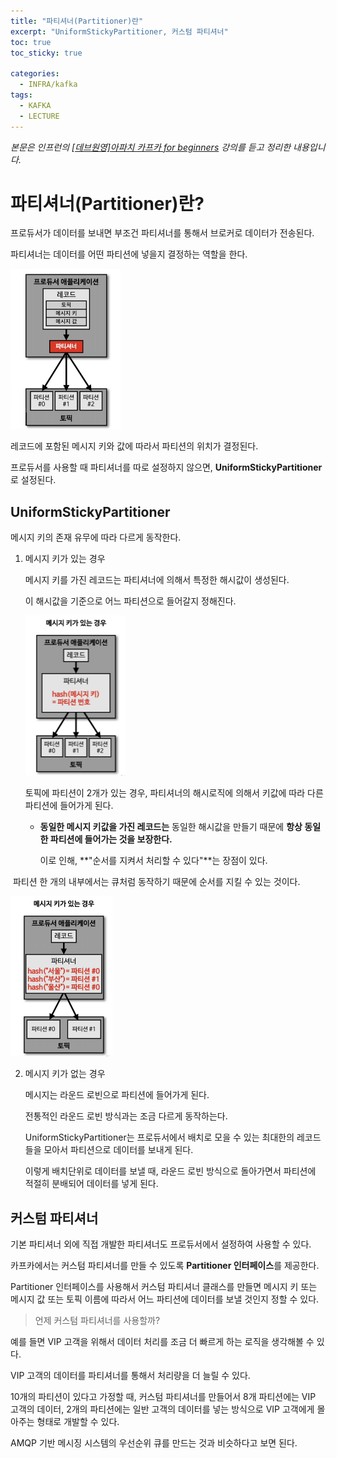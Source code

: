```yaml
---
title: "파티셔너(Partitioner)란"
excerpt: "UniformStickyPartitioner, 커스텀 파티셔너"
toc: true
toc_sticky: true

categories:
  - INFRA/kafka
tags:
  - KAFKA
  - LECTURE
---
```


*본문은 인프런의 [[데브원영]아파치 카프카 for beginners](https://www.inflearn.com/course/%EC%95%84%ED%8C%8C%EC%B9%98-%EC%B9%B4%ED%94%84%EC%B9%B4-%EC%9E%85%EB%AC%B8/lecture/67226?tab=note) 강의를 듣고 정리한 내용입니다.*




# 파티셔너(Partitioner)란?

프로듀서가 데이터를 보내면 부조건 파티셔너를 통해서 브로커로 데이터가 전송된다.

파티셔너는 데이터를 어떤 파티션에 넣을지 결정하는 역할을 한다.

<img src="/assets/images/infra/kafka/image-20210402212810631.png" alt="image-20210402212810631" style="zoom: 25%;" />



레코드에 포함된 메시지 키와 값에 따라서 파티션의 위치가 결정된다.

프로듀서를 사용할 때 파티셔너를 따로 설정하지 않으면, **UniformStickyPartitioner** 로 설정된다.

## UniformStickyPartitioner

메시지 키의 존재 유무에 따라 다르게 동작한다.

1. 메시지 키가 있는 경우

   메시지 키를 가진 레코드는 파티셔너에 의해서 특정한 해시값이 생성된다.

   이 해시값을 기준으로 어느 파티션으로 들어갈지 정해진다.

   <img src="/assets/images/infra/kafka/image-20210402213214503.png" alt="image-20210402213214503" style="zoom:25%;" />

   토픽에 파티션이 2개가 있는 경우, 파티셔너의 해시로직에 의해서 키값에 따라 다른 파티션에 들어가게 된다.

   * **동일한 메시지 키값을 가진 레코드는** 동일한 해시값을 만들기 때문에 **항상 동일한 파티션에 들어가는 것을 보장한다.**

     이로 인해, **"순서를 지켜서 처리할 수 있다"**는 장점이 있다.

​			파티션 한 개의 내부에서는 큐처럼 동작하기 때문에 순서를 지킬 수 있는 것이다.

<img src="/assets/images/infra/kafka/image-20210402213451205.png" alt="image-20210402213451205" style="zoom:25%;" />



2. 메시지 키가 없는 경우

   메시지는 라운드 로빈으로 파티션에 들어가게 된다.

   전통적인 라운드 로빈 방식과는 조금 다르게 동작하는다.

   UniformStickyPartitioner는 프로듀서에서 배치로 모을 수 있는 최대한의 레코드들을 모아서 파티션으로 데이터를 보내게 된다.

   이렇게 배치단위로 데이터를 보낼 때, 라운드 로빈 방식으로 돌아가면서 파티션에 적절히 분배되어 데이터를 넣게 된다.

   

## 커스텀 파티셔너

기본 파티셔너 외에 직접 개발한 파티셔너도 프로듀서에서 설정하여 사용할 수 있다.

카프카에서는 커스텀 파티셔너를 만들 수 있도록 **Partitioner 인터페이스**를 제공한다.

Partitioner 인터페이스를 사용해서 커스텀 파티셔너 클래스를 만들면 메시지 키 또는 메시지 값 또는 토픽 이름에 따라서 어느 파티션에 데이터를 보낼 것인지 정할 수 있다.

> 언제 커스텀 파티셔너를 사용할까?

예를 들면 VIP 고객을 위해서 데이터 처리를 조금 더 빠르게 하는 로직을 생각해볼 수 있다.

VIP 고객의 데이터를 파티셔너를 통해서 처리량을 더 늘릴 수 있다.

10개의 파티션이 있다고 가정할 때, 커스텀 파티셔너를 만들어서 8개 파티션에는 VIP 고객의 데이터, 2개의 파티션에는 일반 고객의 데이터를 넣는 방식으로 VIP 고객에게 몰아주는 형태로 개발할 수 있다.

AMQP 기반 메시징 시스템의 우선순위 큐를 만드는 것과 비슷하다고 보면 된다.

